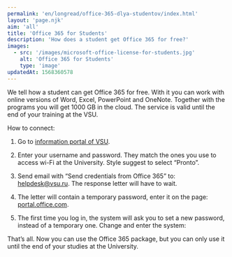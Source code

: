 ```yaml
---
permalink: 'en/longread/office-365-dlya-studentov/index.html'
layout: 'page.njk'
aim: 'all'
title: 'Office 365 for Students'
description: 'How does a student get Office 365 for free?'
images:
  - src: '/images/microsoft-office-license-for-students.jpg'
    alt: 'Office 365 for Students'
    type: 'image'
updatedAt: 1568360578
---
```

We tell how a student can get Office 365 for free. With it you can work with online versions of Word, Excel, PowerPoint and OneNote. Together with the programs you will get 1000 GB in the cloud. The service is valid until the end of your training at the VSU.

How to connect:

1. Go to [information portal of VSU](https://info.vsu.ru/).

2. Enter your username and password. They match the ones you use to access wi-Fi at the University. Style suggest to select “Pronto”.

3. Send email with “Send credentials from Office 365” to: [helpdesk@vsu.ru](mailto:helpdesk@vsu.ru). The response letter will have to wait.

4. The letter will contain a temporary password, enter it on the page: [portal.office.com](http://portal.office.com).

5. The first time you log in, the system will ask you to set a new password, instead of a temporary one. Change and enter the system:


That’s all. Now you can use the Office 365 package, but you can only use it until the end of your studies at the University.
